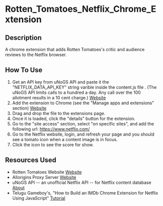 # Rotten_Tomatoes_Netflix_Chrome_Extension

## Description
A chrome extension that adds Rotten Tomatoes's critic and audience reviews to the Netflix browser.

## How To Use
1) Get an API key from uNoGS API and paste it the "NETFLIX_DATA_API_KEY" string varible inside the content.js file . (The uNoGS API limits calls to a hundred a day. Any call over the 100 allotment results in a 10 cent charge.) [Website](https://rapidapi.com/unogs/api/unogsNG)
2) Add the extension to Chrome (see the "Manage apps and extensions" section) [Website](https://support.google.com/chromebook/answer/2588006?hl=en)
3) Drag and drop the file to the extensions page.
4) Once it is loaded, click the "details" button for the extension.
5) Go to the "site access" section, select "on specific sites", and add the following url: https://www.netflix.com/
6) Go to the Netflix website, login, and refresh your page and you should see a tomato icon when a content image is in focus.
7) Click the icon to see the score for show.

## Resources Used
- Rotten Tomatoes Website [Website](https://www.rottentomatoes.com/)
- Allorigins Proxy Server [Website](https://allorigins.win/)
- uNoGS API -- an unofficial Netflix API -- for Netflix content database [About](https://rapidapi.com/unogs/api/unogsng/details)
- Telugu Gameboy's, "How to Build an IMDb Chrome Extension for Netflix Using JavaScript" [Tutorial](https://www.youtube.com/watch?v=_CER5Hoc6F0)
